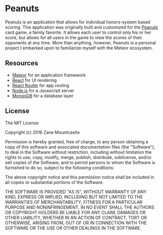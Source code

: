 # Peanuts

Peanuts is an application that allows for individual honors-system based scoring.
This application was originally built and customized for the [Peanuts](https://www.pagat.com/patience/nerts.html)
card game, a family favorite. It allows each user to control only his or her
score, but allows for all users in the game to view the scores of their opponents
at any time. More than anything, however, Peanuts is a personal project I embarked
upon to familiarize myself with the Meteor ecosystem.

## Resources

- [Meteor](https://www.meteor.com/) for an application framework
- [React](https://facebook.github.io/react/) for UI rendering
- [React Router](https://github.com/reactjs/react-router) for app routing
- [Node.js](http://nodejs.org/) for a Javascript server
- [MongoDB](https://www.mongodb.com/) for a database layer

## License

The MIT License

Copyright (c) 2016 Zane Mountcastle

Permission is hereby granted, free of charge, to any person obtaining a copy
of this software and associated documentation files (the "Software"), to deal
in the Software without restriction, including without limitation the rights
to use, copy, modify, merge, publish, distribute, sublicense, and/or sell
copies of the Software, and to permit persons to whom the Software is
furnished to do so, subject to the following conditions:

The above copyright notice and this permission notice shall be included in
all copies or substantial portions of the Software.

THE SOFTWARE IS PROVIDED "AS IS", WITHOUT WARRANTY OF ANY KIND, EXPRESS OR
IMPLIED, INCLUDING BUT NOT LIMITED TO THE WARRANTIES OF MERCHANTABILITY,
FITNESS FOR A PARTICULAR PURPOSE AND NONINFRINGEMENT. IN NO EVENT SHALL THE
AUTHORS OR COPYRIGHT HOLDERS BE LIABLE FOR ANY CLAIM, DAMAGES OR OTHER
LIABILITY, WHETHER IN AN ACTION OF CONTRACT, TORT OR OTHERWISE, ARISING FROM,
OUT OF OR IN CONNECTION WITH THE SOFTWARE OR THE USE OR OTHER DEALINGS IN
THE SOFTWARE.
